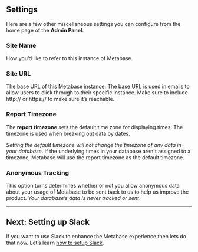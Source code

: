 
## Settings
Here are a few other miscellaneous settings you can configure from the home page of the **Admin Panel**.

### Site Name
How you’d like to refer to this instance of Metabase.

### Site URL
The base URL of this Metabase instance. The base URL is used in emails to allow users to click through to their specific instance. Make sure to include http:// or https:// to make sure it’s reachable.

### Report Timezone
The **report timezone** sets the default time zone for displaying times. The timezone is used when breaking out data by dates.  

*Setting the default timezone will not change the timezone of any data in your database*. If the underlying times in your database aren't assigned to a timezone, Metabase will use the report timezone as the default timezone.  

### Anonymous Tracking
This option turns determines whether or not you allow anonymous data about your usage of Metabase to be sent back to us to help us improve the product. *Your database’s data is never tracked or sent*.

---

## Next: Setting up Slack
If you want to use Slack to enhance the Metabase experience then lets do that now. Let’s learn [how to setup Slack](07-setting-up-slack.md).
